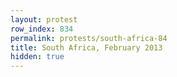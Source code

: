 ```yaml
---
layout: protest
row_index: 834
permalink: protests/south-africa-84
title: South Africa, February 2013
hidden: true
---
```

